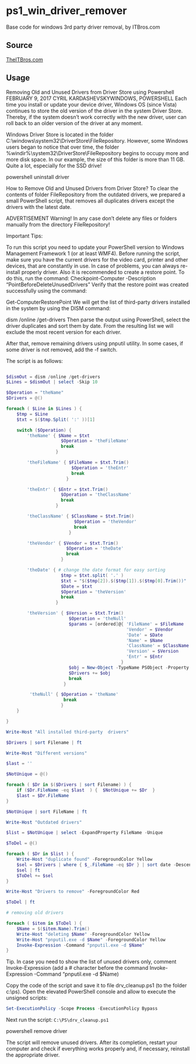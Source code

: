 # ps1_win_driver_remover
Base code for windows 3rd party driver removal, by ITBros.com

## Source 
[TheITBros.com](https://theitbros.com/remove-old-unused-drivers-using-powershell/)

## Usage

Removing Old and Unused Drivers from Driver Store using Powershell
FEBRUARY 9, 2017 CYRIL KARDASHEVSKYWINDOWS, POWERSHELL
Each time you install or update your device driver, Windows OS (since Vista) continues to store the old version of the driver in the system Driver Store. Thereby, if the system doesn’t work correctly with the new driver, user can roll back to an older version of the driver at any moment.

Windows Driver Store is located in the folder C:\windows\system32\DriverStore\FileRepository. However, some Windows users began to notice that over time, the folder %windir%\system32\DriverStore\FileRepository begins to occupy more and more disk space. In our example, the size of this folder is more than 11 GB. Quite a lot, especially for the SSD drive!

powershell uninstall driver

How to Remove Old and Unused Drivers from Driver Store?
To clear the contents of folder FileRepository from the outdated drivers, we prepared a small PowerShell script, that removes all duplicates drivers except the drivers with the latest date.

ADVERTISEMENT
Warning! In any case don’t delete any files or folders manually from the directory FileRepository!

Important Tips:

To run this script you need to update your PowerShell version to Windows Management Framework 1 (or at least WMF4).
Before running the script, make sure you have the current drivers for the video card, printer and other devices, that are constantly in use. In case of problems, you can always re-install properly driver.
Also it is recommended to create a restore point. To do this, run the command:
Checkpoint-Computer -Description “PointBeforeDeleteUnusedDrivers”
Verify that the restore point was created successfully using the command:

Get-ComputerRestorePoint
We will get the list of third-party drivers installed in the system by using the DISM command:

dism /online /get-drivers
Then parse the output using PowerShell, select the driver duplicates and sort them by date. From the resulting list we will exclude the most recent version for each driver.

After that, remove remaining drivers using pnputil utility. In some cases, if some driver is not removed, add the -f switch.

The script is as follows:

```powershell

$dismOut = dism /online /get-drivers
$Lines = $dismOut | select -Skip 10

$Operation = "theName"
$Drivers = @()

foreach ( $Line in $Lines ) {
    $tmp = $Line
    $txt = $($tmp.Split( ':' ))[1]

    switch ($Operation) {
        'theName' { $Name = $txt
                     $Operation = 'theFileName'
                     break
                   }

        'theFileName' { $FileName = $txt.Trim()
                         $Operation = 'theEntr'
                         break
                       }

        'theEntr' { $Entr = $txt.Trim()
                     $Operation = 'theClassName'
                     break
                   }

        'theClassName' { $ClassName = $txt.Trim()
                          $Operation = 'theVendor'
                          break
                        }

        'theVendor' { $Vendor = $txt.Trim()
                       $Operation = 'theDate'
                       break
                     }

        'theDate' { # change the date format for easy sorting
                     $tmp = $txt.split( '.' )
                     $txt = "$($tmp[2]).$($tmp[1]).$($tmp[0].Trim())"
                     $Date = $txt
                     $Operation = 'theVersion'
                     break
                   }

        'theVersion' { $Version = $txt.Trim()
                        $Operation = 'theNull'
                        $params = [ordered]@{ 'FileName' = $FileName
                                              'Vendor' = $Vendor
                                              'Date' = $Date
                                              'Name' = $Name
                                              'ClassName' = $ClassName
                                              'Version' = $Version
                                              'Entr' = $Entr
                                            }
                        $obj = New-Object -TypeName PSObject -Property $params
                        $Drivers += $obj
                        break
                      }

         'theNull' { $Operation = 'theName'
                      break
                     }
    }

}

Write-Host "All installed third-party  drivers"

$Drivers | sort Filename | ft

Write-Host "Different versions"

$last = ''

$NotUnique = @()

foreach ( $Dr in $($Drivers | sort Filename) ) {
    if ($Dr.FileName -eq $last  ) {  $NotUnique += $Dr  }
    $last = $Dr.FileName
}

$NotUnique | sort FileName | ft

Write-Host "Outdated drivers"

$list = $NotUnique | select -ExpandProperty FileName -Unique

$ToDel = @()

foreach ( $Dr in $list ) {
    Write-Host "duplicate found" -ForegroundColor Yellow
    $sel = $Drivers | where { $_.FileName -eq $Dr } | sort date -Descending | select -Skip 1
    $sel | ft
    $ToDel += $sel
}

Write-Host "Drivers to remove" -ForegroundColor Red

$ToDel | ft

# removing old drivers

foreach ( $item in $ToDel ) {
    $Name = $($item.Name).Trim()
    Write-Host "deleting $Name" -ForegroundColor Yellow
    Write-Host "pnputil.exe -d $Name" -ForegroundColor Yellow
    Invoke-Expression -Command "pnputil.exe -d $Name"
}
```

Tip. In case you need to show the list of unused drivers only, comment Invoke-Expression (add a # character before the command Invoke-Expression -Command “pnputil.exe -d $Name)

Copy the code of the script and save it to file drv_cleanup.ps1 (to the folder c:\ps). Open the elevated PowerShell console and allow to execute the unsigned scripts:

```powershell
Set-ExecutionPolicy -Scope Process -ExecutionPolicy Bypass
```

Next run the script: `C:\PS\drv_cleanup.ps1`

powershell remove driver

The script will remove unused drivers. After its completion, restart your computer and check if everything works properly and, if necessary, reinstall the appropriate driver.
